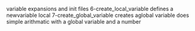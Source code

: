 variable expansions and init files
6-create_local_variable defines a newvariable local
7-create_global_variable creates aglobal variable
does simple arithmatic with a global variable and a number
